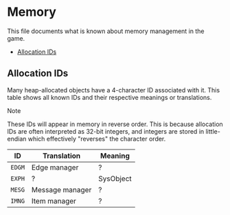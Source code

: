 # Memory
This file documents what is known about memory management in the game.
- [Allocation IDs](#allocation-ids)

## Allocation IDs
Many heap-allocated objects have a 4-character ID associated with it. This table shows all known IDs and their respective
meanings or translations.

> [!NOTE]
> These IDs will appear in memory in reverse order. This is because allocation IDs are often interpreted as 32-bit integers,
> and integers are stored in little-endian which effectively "reverses" the character order.

 ID    | Translation     | Meaning
-------|-----------------|---------
`EDGM` | Edge manager    | ?
`EXPH` | ?               | SysObject
`MESG` | Message manager | ?
`IMNG` | Item manager    | ?
